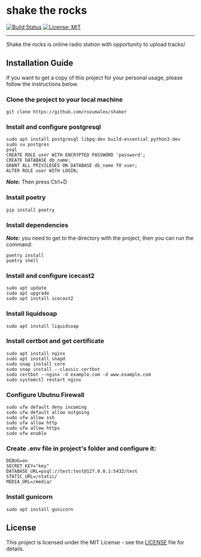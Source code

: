 # shake the rocks

[![Build Status](https://travis-ci.org/rozumalex/shaker.svg?branch=master)](https://travis-ci.org/github/rozumalex/shaker)
[![License: MIT](https://img.shields.io/badge/License-MIT-blue.svg)](https://github.com/rozumalex/shaker/blob/master/LICENSE)

---

Shake the rocks is online radio station with opportunity to upload tracks/

## Installation Guide


If you want to get a copy of this project for your personal usage,
please follow the instructions below.


### Clone the project to your local machine

```
git clone https://github.com/rozumalex/shaker
```


### Install and configure postgresql

```
sudo apt install postgresql libpq-dev build-essential python3-dev
sudo su postgres
psql
CREATE ROLE user WITH ENCRYPTED PASSWORD 'password';
CREATE DATABASE db_name;
GRANT ALL PRIVILEGES ON DATABASE db_name TO user;
ALTER ROLE user WITH LOGIN;
```
***Note:*** Then press Ctrl+D

### Install poetry

```
pip install poetry
```

### Install dependencies

***Note:*** you need to get to the directory with the project,
then you can run the command: 

```
poetry install
poetry shell
```

### Install and configure icecast2

```
sudo apt update
sudo apt upgrade
sudo apt install icecast2
```

### Install liquidsoap

```
sudo apt install liquidsoap
```

### Install certbot and get certificate

```
sudo apt install nginx
sudo apt install snapd
sudo snap install core
sudo snap install --classic certbot
sudo certbot --nginx -d example.com -d www.example.com
sudo systemctl restart nginx
```

### Configure Ubutnu Firewall
```
sudo ufw default deny incoming
sudo ufw default allow outgoing
sudo ufw allow ssh
sudo ufw allow http
sudo ufw allow https
sudo ufw enable
```

### Create .env file in project's folder and configure it:
```
DEBUG=on
SECRET_KEY="key"
DATABASE_URL=psql://test:test@127.0.0.1:5432/test
STATIC_URL=/static/
MEDIA_URL=/media/
```

### Install gunicorn
```
sudo apt install gunicorn
```

## License

This project is licensed under the MIT License - see the [LICENSE](https://github.com/rozumalex/shaker/blob/master/LICENSE) file for details.

